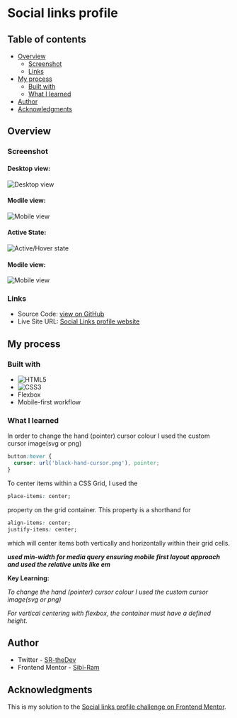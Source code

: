  # Social links profile

## Table of contents

- [Overview](#overview)
  - [Screenshot](#screenshot)
  - [Links](#links)
- [My process](#my-process)
  - [Built with](#built-with)
  - [What I learned](#what-i-learned)
- [Author](#author)
- [Acknowledgments](#acknowledgments)

## Overview

### Screenshot

#### Desktop view:
![Desktop view](./screenshots/desktop-view.jpg)

#### Modile view:
![Mobile view](./screenshots/mobile-view.jpg)

#### Active State:
![Active/Hover state](./screenshots/active-states.jpg)

#### Modile view:
![Mobile view](./screenshots/mobile-view.jpg)
### Links

- Source Code: [view on GitHub](https://github.com/Sibi-Ram/Social-links-profile)
- Live Site URL: [Social Links profile website](https://sibi-ram.github.io/Social-links-profile/)

## My process

### Built with


- ![HTML5](https://img.shields.io/badge/html5-%23E34F26.svg?style=for-the-badge&logo=html5&logoColor=white)
- ![CSS3](https://img.shields.io/badge/css3-%231572B6.svg?style=for-the-badge&logo=css3&logoColor=white)
- Flexbox
- Mobile-first workflow

### What I learned

In order to change the hand (pointer) cursor colour I used the custom cursor image(svg or png)
```css
button:hover {
  cursor: url('black-hand-cursor.png'), pointer;
}
```

To center items within a CSS Grid, I used the 
```css 
place-items: center;
``` 
property on the grid container. This property is a shorthand for
```css
align-items: center;
justify-items: center;
```
which will center items both vertically and horizontally within their grid cells. 


***used min-width for media query ensuring mobile first layout approach and used the relative units like em***



**Key Learning:**

_To change the hand (pointer) cursor colour I used the custom cursor image(svg or png)_

_For vertical centering with flexbox, the container must have a defined height._


## Author

- Twitter - [SR-theDev](https://www.twitter.com/SRtheDev)
- Frontend Mentor - [Sibi-Ram](https://www.frontendmentor.io/profile/Sibi-Ram)



## Acknowledgments

This is my solution to the [Social links profile challenge on Frontend Mentor](https://www.frontendmentor.io/challenges/social-links-profile-UG32l9m6dQ).

